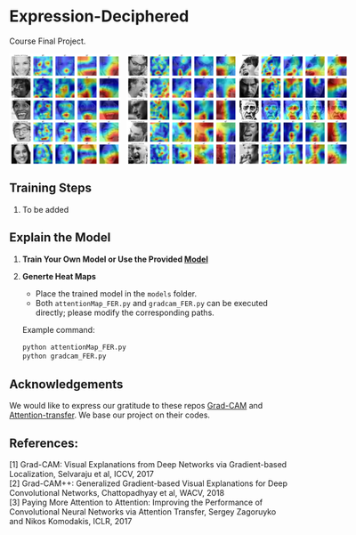 # Expression-Deciphered
Course Final Project.

<div style="display: flex;">
    <img src="img/happy.png" alt="Happy" width="200" height="200" style="margin-right: 10px;">
    <img src="img/angry.png" alt="Angry" width="200" height="200">
    <img src="img/fear.png" alt="Fear" width="200" height="200">
</div>

## Training Steps

1. To be added

## Explain the Model

1. **Train Your Own Model or Use the Provided [Model](https://drive.google.com/file/d/1Wqx9NfS51fGHNFW1JDjFCZ5ZOjGZ1Rev/view?usp=sharing)**
2. **Generte Heat Maps**
    - Place the trained model in the `models` folder.
    - Both `attentionMap_FER.py` and `gradcam_FER.py` can be executed directly; please modify the corresponding paths.

    Example command:
    ```bash
    python attentionMap_FER.py
    python gradcam_FER.py
    ```
## Acknowledgements

We would like to express our gratitude to these repos [Grad-CAM](https://github.com/1Konny/gradcam_plus_plus-pytorch)
and [Attention-transfer](https://github.com/szagoruyko/attention-transfer). We base our project on their codes.

## References:
[1] Grad-CAM: Visual Explanations from Deep Networks via Gradient-based Localization, Selvaraju et al, ICCV, 2017 <br>
[2] Grad-CAM++: Generalized Gradient-based Visual Explanations for Deep Convolutional Networks, Chattopadhyay et al, WACV, 2018 <br>
[3] Paying More Attention to Attention: Improving the Performance of Convolutional Neural Networks via Attention Transfer, Sergey Zagoruyko and Nikos Komodakis, ICLR, 2017
